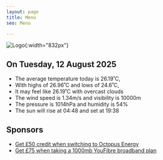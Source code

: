 ```yaml
---
layout: page
title: Menu
seo: Menu

---
```


![Logo](/images/logo.jpg){:width="832px"}

<!-- weather_marker starts -->
## On Tuesday, 12 August 2025

- The average temperature today is 26.19˚C,
- With highs of 26.96˚C and lows of 24.6˚C,
- It may feel like 26.19˚C with overcast clouds
- The wind speed is 1.34m/s and visibility is 10000m
- The pressure is 1014hPa and humidity is 54%
- The sun will rise at 04:48 and set at 19:38

<!-- weather_marker ends -->

## Sponsors

- [Get £50 credit when switching to Octopus Energy](https://bit.ly/3oD1nnS)
- [Get £75 when taking a 1000mb YouFibre broadband plan](https://aklam.io/91zWhU?)
